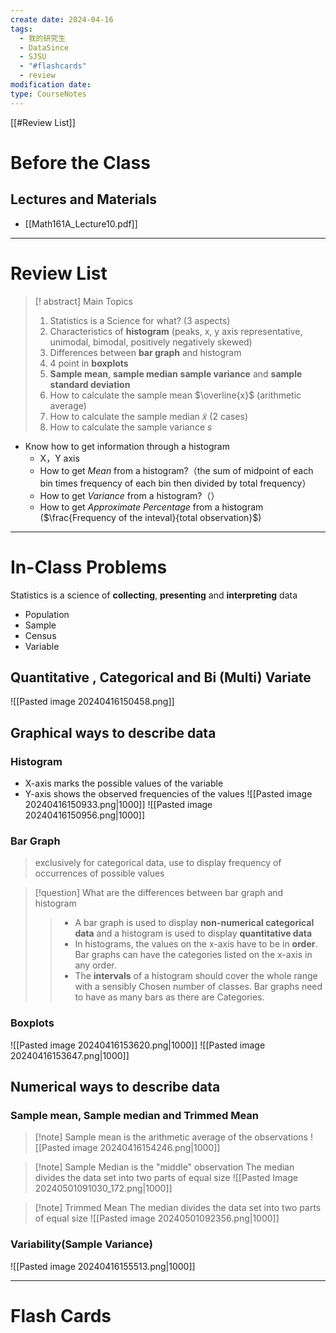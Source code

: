 ```yaml
---
create date: 2024-04-16
tags:
  - 我的研究生
  - DataSince
  - SJSU
  - "#flashcards"
  - review
modification date: 
type: CourseNotes
---
```


[[#Review List]]
# Before the Class
## Lectures and Materials
- [[Math161A_Lecture10.pdf]]
---
# Review List
>[! abstract] Main Topics
>1. Statistics is a Science for what? (3 aspects)
>2. Characteristics of **histogram** (peaks, x, y axis representative, unimodal, bimodal, positively negatively skewed)
>3. Differences between **bar graph** and histogram
>4. 4 point in **boxplots**
>5. **Sample mean**, **sample median** **sample variance** and **sample standard deviation**
>	1. How to calculate the sample mean $\overline{x}$ (arithmetic average)
>	2. How to calculate the sample median $\tilde{x}$ (2 cases)
>	3. How to calculate the sample variance $s$

- Know how to get information through a histogram
	- X，Y axis
	- How to get *Mean* from a histogram?（the sum of midpoint of each bin times frequency of each bin then divided by total frequency）
	- How to get *Variance* from a histogram?（）
	- How to get *Approximate Percentage* from a histogram ($\frac{Frequency of the inteval}{total observation}$)
---
# In-Class Problems
Statistics is a science of **collecting**, **presenting** and **interpreting** data
- Population
- Sample
- Census
- Variable
## Quantitative , Categorical and Bi (Multi) Variate
![[Pasted image 20240416150458.png]]
## Graphical ways to describe data
### Histogram
- X-axis marks the possible values of the variable
- Y-axis shows the observed frequencies of the values
![[Pasted image 20240416150933.png|1000]]
![[Pasted image 20240416150956.png|1000]]
### Bar Graph
>exclusively for categorical data, use to display frequency of occurrences of possible values

>[!question] What are the differences between bar graph and histogram
>>- A bar graph is used to display **non-numerical categorical data** and a histogram is used to display **quantitative data**
>>- In histograms, the values on the x-axis have to be in **order**. Bar graphs can have the categories listed on the x-axis in any order.
>>- The **intervals** of a histogram should cover the whole range with a sensibly Chosen number of classes. Bar graphs need to have as many bars as there are Categories.

### Boxplots
![[Pasted image 20240416153620.png|1000]]
![[Pasted image 20240416153647.png|1000]]
## Numerical ways to describe data
### Sample mean, Sample median and Trimmed Mean
>[!note] Sample mean is the arithmetic average of the observations
![[Pasted image 20240416154246.png|1000]]

>[!note] Sample Median is the "middle" observation
>The median divides the data set into two parts of equal size
> ![[Pasted Image 20240501091030_172.png|1000]]

>[!note] Trimmed Mean
>The median divides the data set into two parts of equal size
> ![[Pasted image 20240501092356.png|1000]]
### **Variability(Sample Variance)**
![[Pasted image 20240416155513.png|1000]]

---
# Flash Cards
